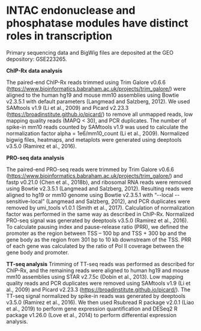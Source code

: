 # INTAC endonuclease and phosphatase modules have distinct roles in transcription

Primary sequencing data and BigWig files are deposited at the GEO depository: GSE223265.


**ChIP-Rx data analysis**

The paired-end ChIP-Rx reads trimmed using Trim Galore v0.6.6 (https://www.bioinformatics.babraham.ac.uk/projects/trim_galore/) were aligned to the human hg19 and mouse mm10 assemblies using Bowtie v2.3.5.1 with default parameters (Langmead and Salzberg, 2012). We used SAMtools v1.9 (Li et al., 2009) and Picard v2.23.3 (https://broadinstitute.github.io/picard/) to remove all unmapped reads, low mapping quality reads (MAPQ < 30), and PCR duplicates. The number of spike-in mm10 reads counted by SAMtools v1.9 was used to calculate the normalization factor alpha = 1e6/mm10_count (Li et al., 2009). Normalized bigwig files, heatmaps, and metaplots were generated using deeptools v3.5.0 (Ramirez et al., 2016). 


**PRO-seq data analysis**

The paired-end PRO-seq reads were trimmed by Trim Galore v0.6.6 (https://www.bioinformatics.babraham.ac.uk/projects/trim_galore/) and fastp v0.21.0 (Chen et al., 2018b), and ribosomal RNA reads were removed using Bowtie v2.3.5.1 (Langmead and Salzberg, 2012). Resulting reads were aligned to hg19 or mm10 genome using Bowtie v2.3.5.1 with “--local --sensitive-local” (Langmead and Salzberg, 2012), and PCR duplicates were removed by umi_tools v1.0.1 (Smith et al., 2017). Calculation of normalization factor was performed in the same way as described in ChIP-Rx. Normalized PRO-seq signal was generated by deeptools v3.5.0 (Ramirez et al., 2016). To calculate pausing index and pause-release ratio (PRR), we defined the promoter as the region between TSS – 100 bp and TSS + 300 bp and the gene body as the region from 301 bp to 10 kb downstream of the TSS. PRR of each gene was calculated by the ratio of Pol II coverage between the gene body and promoter.

**TT-seq analysis**
Trimming of TT-seq reads was performed as described for ChIP-Rx, and the remaining reads were aligned to human hg19 and mouse mm10 assemblies using STAR v2.7.5c (Dobin et al., 2013). Low mapping quality reads and PCR duplicates were removed using SAMtools v1.9 (Li et al., 2009) and Picard v2.23.3 (https://broadinstitute.github.io/picard/). The TT-seq signal normalized by spike-in reads was generated by deeptools v3.5.0 (Ramirez et al., 2016). We then used Rsubread R package v2.0.1 (Liao et al., 2019) to perform gene expression quantification and DESeq2 R package v1.26.0 (Love et al., 2014) to perform differential expression analysis.
